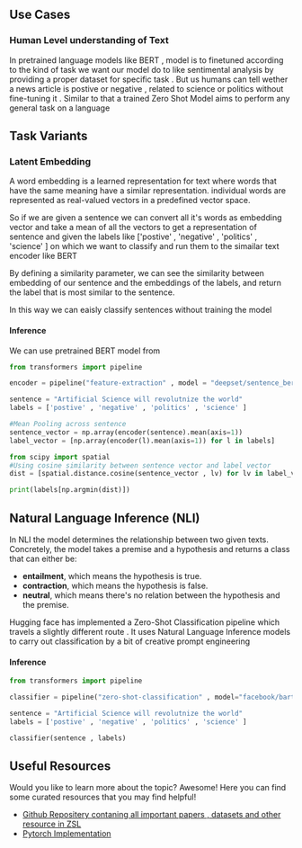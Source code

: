 ## Use Cases

###  Human Level understanding of Text

In pretrained language models like BERT , model is to finetuned according to the kind of task we want our model do to like sentimental analysis by providing a proper dataset for specific task . But us humans can tell wether a news article is postive or negative , related to science or politics without fine-tuning it . Similar to that a trained Zero Shot Model aims to perform any general task on a language

## Task Variants 

### Latent Embedding

A word embedding is a learned representation for text where words that have the same meaning have a similar representation. individual words are represented as real-valued vectors in a predefined vector space. 

So if we are given a sentence we can convert all it's words as embedding vector and take a mean of all the vectors to get a representation of sentence and given the labels like ['postive' , 'negative' , 'politics' , 'science' ] on which we want to classify and run them to the simailar text encoder like BERT

By defining a similarity parameter, we can see the similarity between embedding of our sentence and the embeddings of the labels, and return the label that is most similar to the sentence.


In this way we can eaisly classify sentences without training the model

#### Inference

We can use pretrained BERT model from 

```python
from transformers import pipeline

encoder = pipeline("feature-extraction" , model = "deepset/sentence_bert")

sentence = "Artificial Science will revolutnize the world"
labels = ['postive' , 'negative' , 'politics' , 'science' ]

#Mean Pooling across sentence
sentence_vector = np.array(encoder(sentence).mean(axis=1))
label_vector = [np.array(encoder(l).mean(axis=1)) for l in labels]

from scipy import spatial
#Using cosine similarity between sentence vector and label vector
dist = [spatial.distance.cosine(sentence_vector , lv) for lv in label_vector]

print(labels[np.argmin(dist)])

```
## Natural Language Inference (NLI)

In NLI the model determines the relationship between two given texts. Concretely, the model takes a premise and a hypothesis and returns a class that can either be:

- **entailment**, which means the hypothesis is true.
- **contraction**, which means the hypothesis is false.
- **neutral**, which means there's no relation between the hypothesis and the premise.

Hugging face has implemented a Zero-Shot Classification pipeline which travels a slightly different route . It uses Natural Language Inference models to carry out classification by a bit of creative prompt engineering

#### Inference

```python
from transformers import pipeline

classifier = pipeline("zero-shot-classification" , model="facebook/bart-large-mnli")

sentence = "Artificial Science will revolutnize the world"
labels = ['postive' , 'negative' , 'politics' , 'science' ]

classifier(sentence , labels)
```


## Useful Resources

Would you like to learn more about the topic? Awesome! Here you can find some curated resources that you may find helpful!

- [Github Repositery contaning all important papers , datasets and other resource in ZSL](https://github.com/sbharadwajj/awesome-zero-shot-learning)
- [Pytorch Implementation](https://github.com/edgarschnfld/CADA-VAE-PyTorch)